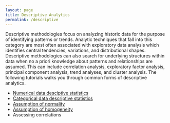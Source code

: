 ```yaml
---
layout: page
title: Descriptive Analytics
permalink: /descriptive
---
```


Descriptive methodologies focus on analyzing historic data for the purpose of identifying patterns or trends. Analytic techniques that fall into this category are most often associated with exploratory data analysis which identifies central tendencies, variations, and distributional shapes. Descriptive methodologies can also search for underlying structures within data when no a priori knowledge about patterns and relationships are assumed. This can include correlation analysis, exploratory factor analysis, principal component analysis, trend analyses, and cluster analysis. The following tutorials walks you through common forms of descriptive analytics.

- [Numerical data desciptive statistics](descriptives_numeric)
- [Categorical data descriptive statistics](descriptives_categorical)
- [Assumption of normality](assumptions_normality)
- [Assumption of homogeneity](assumptions_homogeneity)
- Assessing correlations
